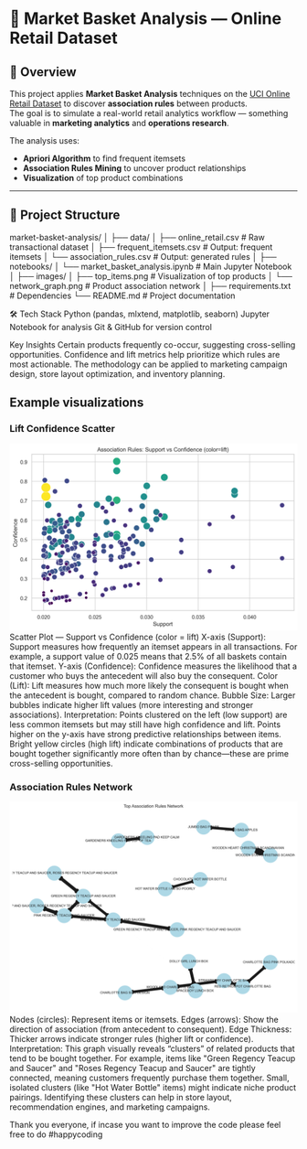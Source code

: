 # 🛒 Market Basket Analysis — Online Retail Dataset

## 📌 Overview
This project applies **Market Basket Analysis** techniques on the [UCI Online Retail Dataset](https://archive.ics.uci.edu/ml/datasets/online+retail) to discover **association rules** between products.  
The goal is to simulate a real-world retail analytics workflow — something valuable in **marketing analytics** and **operations research**.

The analysis uses:
- **Apriori Algorithm** to find frequent itemsets  
- **Association Rules Mining** to uncover product relationships  
- **Visualization** of top product combinations

---
## 📂 Project Structure
market-basket-analysis/
│
├── data/
│ ├── online_retail.csv # Raw transactional dataset
│ ├── frequent_itemsets.csv # Output: frequent itemsets
│ └── association_rules.csv # Output: generated rules
│
├── notebooks/
│ └── market_basket_analysis.ipynb # Main Jupyter Notebook
│
├── images/
│ ├── top_items.png # Visualization of top products
│ └── network_graph.png # Product association network
│
├── requirements.txt # Dependencies
└── README.md # Project documentation

🛠️ Tech Stack
Python (pandas, mlxtend, matplotlib, seaborn)
Jupyter Notebook for analysis
Git & GitHub for version control

Key Insights
Certain products frequently co-occur, suggesting cross-selling opportunities.
Confidence and lift metrics help prioritize which rules are most actionable.
The methodology can be applied to marketing campaign design, store layout optimization, and inventory planning.


## Example visualizations



### Lift Confidence Scatter
![Lift Confidence Scatter](images/lift_confidence_scatter.png)
Scatter Plot — Support vs Confidence (color = lift)
X-axis (Support):
Support measures how frequently an itemset appears in all transactions. For example, a support value of 0.025 means that 2.5% of all baskets contain that itemset.
Y-axis (Confidence):
Confidence measures the likelihood that a customer who buys the antecedent will also buy the consequent.
Color (Lift):
Lift measures how much more likely the consequent is bought when the antecedent is bought, compared to random chance.
Bubble Size:
Larger bubbles indicate higher lift values (more interesting and stronger associations).
Interpretation:
Points clustered on the left (low support) are less common itemsets but may still have high confidence and lift.
Points higher on the y-axis have strong predictive relationships between items.
Bright yellow circles (high lift) indicate combinations of products that are bought together significantly more often than by chance—these are prime cross-selling opportunities.


### Association Rules Network
![Association Rules Network](images/association_rules_network.png)
Nodes (circles):
Represent items or itemsets.
Edges (arrows):
Show the direction of association (from antecedent to consequent).
Edge Thickness:
Thicker arrows indicate stronger rules (higher lift or confidence).
Interpretation:
This graph visually reveals “clusters” of related products that tend to be bought together.
For example, items like "Green Regency Teacup and Saucer" and "Roses Regency Teacup and Saucer" are tightly connected, meaning customers frequently purchase them together.
Small, isolated clusters (like "Hot Water Bottle" items) might indicate niche product pairings.
Identifying these clusters can help in store layout, recommendation engines, and marketing campaigns.

Thank you everyone, if incase you want to improve the code please feel free to do #happycoding
